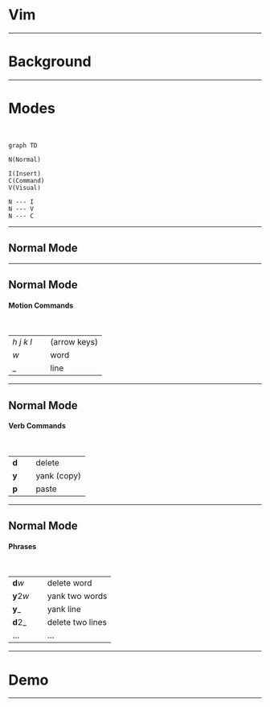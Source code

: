 # Vim

<?
see [[public speaking]]

prep:
- open new VSCode window
- turn on screen cast mode
- open MosaicLarge in window
- open [[vim talk demo]] in window
- zoom in 3x
?>

---

# Background

<?
a set of key bindings?
efficient
?>

---

# Modes

<br />

<?
I and ESC
?>

```mermaid
graph TD

N(Normal)

I(Insert)
C(Command)
V(Visual)

N --- I
N --- V
N --- C
```

---

## Normal Mode

---

## Normal Mode

#### Motion Commands

<br />

|                        |              |
| ---------------------- | ------------ |
| _h_ _j_ _k_ _l_ &emsp; | (arrow keys) |
| _w_                    | word         |
| \_                     | line         |

<?
USE NUMBERS
?>

---

## Normal Mode

#### Verb Commands

<br />

|              |             |
| ------------ | ----------- |
| **d** &emsp; | delete      |
| **y**        | yank (copy) |
| **p**        | paste       |

<?
nothing happened...
?>

---

## Normal Mode

#### Phrases

<br />

|                  |                  |
| ---------------- | ---------------- |
| **d**_w_         | delete word      |
| **y**2*w* &emsp; | yank two words   |
| **y**\_          | yank line        |
| **d**2\_         | delete two lines |
| &hellip;         | &hellip;         |

<?
easy to remember, switch keyboard layouts
?>

---

# Demo

---

<?
learn Vim!
disadvantage: frustrating
?>
